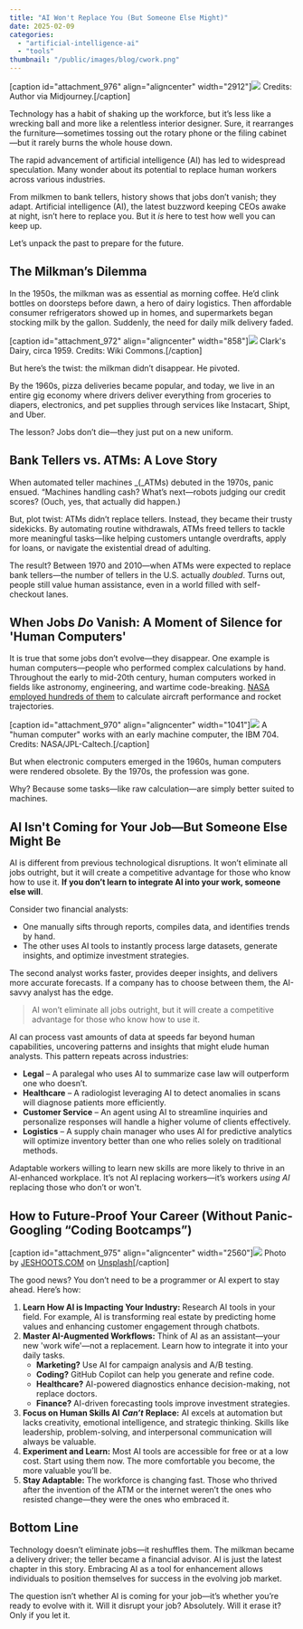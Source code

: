 ```yaml
---
title: "AI Won't Replace You (But Someone Else Might)"
date: 2025-02-09
categories: 
  - "artificial-intelligence-ai"
  - "tools"
thumbnail: "/public/images/blog/cwork.png"
---
```


\[caption id="attachment\_976" align="aligncenter" width="2912"\]![](images/cwork.png) Credits: Author via Midjourney.\[/caption\]

Technology has a habit of shaking up the workforce, but it’s less like a wrecking ball and more like a relentless interior designer. Sure, it rearranges the furniture—sometimes tossing out the rotary phone or the filing cabinet—but it rarely burns the whole house down.

The rapid advancement of artificial intelligence (AI) has led to widespread speculation. Many wonder about its potential to replace human workers across various industries.

From milkmen to bank tellers, history shows that jobs don’t vanish; they adapt. Artificial intelligence (AI), the latest buzzword keeping CEOs awake at night, isn’t here to replace you. But it _is_ here to test how well you can keep up.

Let’s unpack the past to prepare for the future.

## **The Milkman’s Dilemma**

In the 1950s, the milkman was as essential as morning coffee. He’d clink bottles on doorsteps before dawn, a hero of dairy logistics. Then affordable consumer refrigerators showed up in homes, and supermarkets began stocking milk by the gallon. Suddenly, the need for daily milk delivery faded.

\[caption id="attachment\_972" align="aligncenter" width="858"\]![](images/Clarks_Dairy_milk_delivery_in_Ottawa_-_Aug._1959_29540765584.jpg) Clark's Dairy, circa 1959. Credits: Wiki Commons.\[/caption\]

But here’s the twist: the milkman didn’t disappear. He pivoted.

By the 1960s, pizza deliveries became popular, and today, we live in an entire gig economy where drivers deliver everything from groceries to diapers, electronics, and pet supplies through services like Instacart, Shipt, and Uber.

The lesson? Jobs don’t die—they just put on a new uniform.

## **Bank Tellers vs. ATMs: A Love Story**

When automated teller machines _(_ATMs) debuted in the 1970s, panic ensued. “Machines handling cash? What’s next—robots judging our credit scores? (Ouch, yes, that actually did happen.)

But, plot twist: ATMs didn’t replace tellers. Instead, they became their trusty sidekicks. By automating routine withdrawals, ATMs freed tellers to tackle more meaningful tasks—like helping customers untangle overdrafts, apply for loans, or navigate the existential dread of adulting.

The result? Between 1970 and 2010—when ATMs were expected to replace bank tellers—the number of tellers in the U.S. actually _doubled_. Turns out, people still value human assistance, even in a world filled with self-checkout lanes.

## **When Jobs** _**Do**_ **Vanish: A Moment of Silence for 'Human Computers'**

It is true that some jobs don’t evolve—they disappear. One example is human computers—people who performed complex calculations by hand. Throughout the early to mid-20th century, human computers worked in fields like astronomy, engineering, and wartime code-breaking. [NASA employed hundreds of them](https://www.nasa.gov/centers-and-facilities/jpl/when-computers-were-human/) to calculate aircraft performance and rocket trajectories.

\[caption id="attachment\_970" align="aligncenter" width="1041"\]![](images/human_computersmain-1041.webp) A "human computer" works with an early machine computer, the IBM 704. Credits: NASA/JPL-Caltech.\[/caption\]

But when electronic computers emerged in the 1960s, human computers were rendered obsolete. By the 1970s, the profession was gone.

Why? Because some tasks—like raw calculation—are simply better suited to machines.

## **AI Isn't Coming for Your Job—But Someone Else Might Be**

AI is different from previous technological disruptions. It won’t eliminate all jobs outright, but it will create a competitive advantage for those who know how to use it. **If you don’t learn to integrate AI into your work, someone else will**.

Consider two financial analysts:

- One manually sifts through reports, compiles data, and identifies trends by hand.
- The other uses AI tools to instantly process large datasets, generate insights, and optimize investment strategies.

The second analyst works faster, provides deeper insights, and delivers more accurate forecasts. If a company has to choose between them, the AI-savvy analyst has the edge.

> AI won’t eliminate all jobs outright, but it will create a competitive advantage for those who know how to use it.

AI can process vast amounts of data at speeds far beyond human capabilities, uncovering patterns and insights that might elude human analysts. This pattern repeats across industries:

- **Legal** – A paralegal who uses AI to summarize case law will outperform one who doesn’t.
- **Healthcare** – A radiologist leveraging AI to detect anomalies in scans will diagnose patients more efficiently.
- **Customer Service** – An agent using AI to streamline inquiries and personalize responses will handle a higher volume of clients effectively.
- **Logistics** – A supply chain manager who uses AI for predictive analytics will optimize inventory better than one who relies solely on traditional methods.

Adaptable workers willing to learn new skills are more likely to thrive in an AI-enhanced workplace. It’s not AI replacing workers—it’s workers _using AI_ replacing those who don’t or won't.

## **How to Future-Proof Your Career (Without Panic-Googling “Coding Bootcamps”)**

\[caption id="attachment\_975" align="aligncenter" width="2560"\]![](images/jeshoots-com-2vD8lIhdnw-unsplash-scaled.jpg) Photo by [JESHOOTS.COM](https://unsplash.com/@jeshoots?utm_content=creditCopyText&utm_medium=referral&utm_source=unsplash) on [Unsplash](https://unsplash.com/photos/woman-biting-pencil-while-sitting-on-chair-in-front-of-computer-during-daytime--2vD8lIhdnw?utm_content=creditCopyText&utm_medium=referral&utm_source=unsplash)\[/caption\]

The good news? You don’t need to be a programmer or AI expert to stay ahead. Here’s how:

1. **Learn How AI is Impacting Your Industry:** Research AI tools in your field. For example, AI is transforming real estate by predicting home values and enhancing customer engagement through chatbots.
2. **Master AI-Augmented Workflows:** Think of AI as an assistant—your new 'work wife'—not a replacement. Learn how to integrate it into your daily tasks.
    - **Marketing?** Use AI for campaign analysis and A/B testing.
    - **Coding?** GitHub Copilot can help you generate and refine code.
    - **Healthcare?** AI-powered diagnostics enhance decision-making, not replace doctors.
    - **Finance?** AI-driven forecasting tools improve investment strategies.
3. **Focus on Human Skills AI** _**Can’t**_ **Replace:** AI excels at automation but lacks creativity, emotional intelligence, and strategic thinking. Skills like leadership, problem-solving, and interpersonal communication will always be valuable.
4. **Experiment and Learn:** Most AI tools are accessible for free or at a low cost. Start using them now. The more comfortable you become, the more valuable you’ll be.
5. **Stay Adaptable:** The workforce is changing fast. Those who thrived after the invention of the ATM or the internet weren’t the ones who resisted change—they were the ones who embraced it.

## **Bottom Line**

Technology doesn’t eliminate jobs—it reshuffles them. The milkman became a delivery driver; the teller became a financial advisor. AI is just the latest chapter in this story. Embracing AI as a tool for enhancement allows individuals to position themselves for success in the evolving job market.

The question isn’t whether AI is coming for your job—it’s whether you’re ready to evolve with it. Will it disrupt your job? Absolutely. Will it erase it? Only if you let it.
